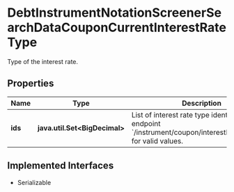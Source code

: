 

# DebtInstrumentNotationScreenerSearchDataCouponCurrentInterestRateType

Type of the interest rate.

## Properties

Name | Type | Description | Notes
------------ | ------------- | ------------- | -------------
**ids** | **java.util.Set&lt;BigDecimal&gt;** | List of interest rate type identifiers. See endpoint &#x60;/instrument/coupon/interestRate/type/list&#x60; for valid values. |  [optional]


## Implemented Interfaces

* Serializable


